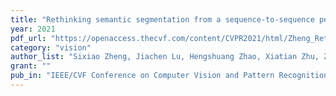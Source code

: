 ```yaml
---
title: "Rethinking semantic segmentation from a sequence-to-sequence perspective with transformers"
year: 2021
pdf_url: "https://openaccess.thecvf.com/content/CVPR2021/html/Zheng_Rethinking_Semantic_Segmentation_From_a_Sequence-to-Sequence_Perspective_With_Transformers_CVPR_2021_paper.html"
category: "vision"
author_list: "Sixiao Zheng, Jiachen Lu, Hengshuang Zhao, Xiatian Zhu, Zekun Luo, Yabiao Wang, Yanwei Fu, Jianfeng Feng, Tao Xiang, Philip HS Torr, Li Zhang"
grant: ""
pub_in: "IEEE/CVF Conference on Computer Vision and Pattern Recognition (CVPR), 2021"
---
```

